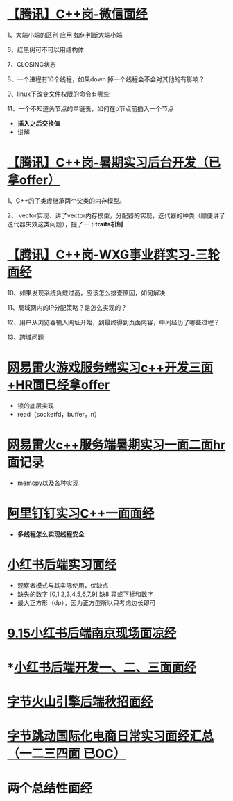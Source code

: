 # [【腾讯】C++岗-微信面经](https://www.iamshuaidi.com/2855.html)

1、大端小端的区别 应用 如何判断大端小端

6、红黑树可不可以用结构体

7、CLOSING状态

8、一个进程有10个线程，如果down 掉一个线程会不会对其他的有影响？

9、linux下改变文件权限的命令有哪些

11、一个不知道头节点的单链表，如何在p节点前插入一个节点

- **插入之后交换值**
- [讲解](https://blog.csdn.net/yu876876/article/details/80587175)

# [【腾讯】C++岗-暑期实习后台开发（已拿offer）](https://www.iamshuaidi.com/2857.html)

1、C++的子类虚继承两个父类的内存模型。

2、 vector实现、讲了vector内存模型，分配器的实现，迭代器的种类（顺便讲了迭代器失效这类问题），提了一下**traits机制**

# [【腾讯】C++岗-WXG事业群实习-三轮面经](https://www.iamshuaidi.com/2859.html)

10、如果发现系统负载过高，应该怎么排查原因，如何解决

11、局域网内的IP分配策略？是怎么实现的？

12、用户从浏览器输入网址开始，到最终得到页面内容，中间经历了哪些过程？ 

13、跨域问题 

# [网易雷火游戏服务端实习c++开发三面+HR面已经拿offer](https://www.nowcoder.com/discuss/659654?channel=-1&source_id=profile_follow_post_nctrack)

- 锁的底层实现
- read（socketfd，buffer，n）

# [网易雷火c++服务端暑期实习一面二面hr面记录](https://www.nowcoder.com/discuss/615096?channel=-1&source_id=profile_follow_post_nctrack)

- memcpy以及各种实现

# [阿里钉钉实习C++一面面经](https://www.nowcoder.com/discuss/613487?channel=-1&source_id=profile_follow_post_nctrack)

- **多线程怎么实现线程安全**

# [小红书后端实习面经](https://www.nowcoder.com/discuss/667151?type=post&order=recall&pos=&page=1&ncTraceId=&channel=-1&source_id=search_post_nctrack)

- 观察者模式与其实际使用，优缺点
- 缺失的数字 [0,1,2,3,4,5,6,7,9] 缺8 异或下标和数字
- 最大正方形（dp），因为正方型所以只考虑边长即可

# [9.15小红书后端南京现场面凉经](https://www.nowcoder.com/discuss/511992?channel=-1&source_id=profile_follow_post_nctrack)

# *[小红书后端开发一、二、三面面经](https://www.nowcoder.com/discuss/763355?channel=-1&source_id=profile_follow_post_nctrack)

# [字节火山引擎后端秋招面经](https://www.nowcoder.com/discuss/788403?channel=-1&source_id=profile_follow_post_nctrack)

# [字节跳动国际化电商日常实习面经汇总（一二三四面 已OC）](https://www.nowcoder.com/discuss/673339?channel=-1&source_id=profile_follow_post_nctrack)

# 两个总结性面经

